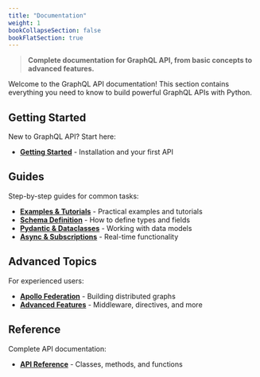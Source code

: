```yaml
---
title: "Documentation"
weight: 1
bookCollapseSection: false
bookFlatSection: true
---
```


> **Complete documentation for GraphQL API, from basic concepts to advanced features.**

Welcome to the GraphQL API documentation! This section contains everything you need to know to build powerful GraphQL APIs with Python.

## Getting Started

New to GraphQL API? Start here:

- **[Getting Started](getting-started/)** - Installation and your first API

## Guides

Step-by-step guides for common tasks:

- **[Examples & Tutorials](examples/)** - Practical examples and tutorials
- **[Schema Definition](defining-schemas/)** - How to define types and fields
- **[Pydantic & Dataclasses](pydantic-and-dataclasses/)** - Working with data models
- **[Async & Subscriptions](async-and-subscriptions/)** - Real-time functionality

## Advanced Topics

For experienced users:

- **[Apollo Federation](federation/)** - Building distributed graphs
- **[Advanced Features](advanced/)** - Middleware, directives, and more

## Reference

Complete API documentation:

- **[API Reference](api-reference/)** - Classes, methods, and functions